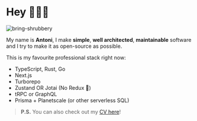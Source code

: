 <!--
<p align="center">
  <img src="https://user-images.githubusercontent.com/29360707/146340410-2e99e81a-bf4b-40bf-ac39-9d51d5923ecd.png" width="700px" alt="profile info" />  
</p> 
-->

<!-- 
Text version:

# Hey, nice to meet you!

My name is **Antoni**, I like coding and optimising things.

I'm doing *full-stack* development professionally, focusing on *TypeScript*, *React*, *Node.js* and *GraphQL*.

I also enjoy learning new things, teaching what I know best and creating open-source software.

If you like any of my open-source projects you see below, please give them a star! 😇 -->


# Hey 👋👋👋

<p align="left">
  <img src="https://komarev.com/ghpvc/?username=bring-shrubbery&label=Profile%20views&color=0e75b6&style=flat" alt="bring-shrubbery" />
</p>

My name is **Antoni**, I make **simple**, **well architected**, **maintainable** software and I try to make it as open-source as possible.

This is my favourite professional stack right now:

- TypeScript, Rust, Go
- Next.js
- Turborepo
- Zustand OR Jotai (No Redux 💩)
- tRPC or GraphQL
- Prisma + Planetscale (or other serverless SQL)

> **P.S.** You can also check out my [CV here](https://read.cv/antoni)!
